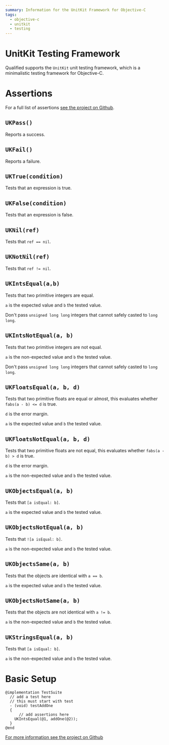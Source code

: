```yaml
---
summary: Information for the UnitKit Framework for Objective-C
tags:
  - objective-c
  - unitkit
  - testing
---
```


# UnitKit Testing Framework

Qualified supports the `UnitKit` unit testing framework, which is a minimalistic testing framework for Objective-C.

# Assertions

For a full list of assertions [see the project on Github](https://github.com/etoile/UnitKit/blob/master/FrameworkSource/UKTest.h).

## `UKPass()`

Reports a success.

## `UKFail()`

Reports a failure.

## `UKTrue(condition)`

Tests that an expression is true.

## `UKFalse(condition)`

Tests that an expression is false.

## `UKNil(ref)`

Tests that `ref == nil`.

## `UKNotNil(ref)`

Tests that `ref != nil`.

## `UKIntsEqual(a,b)`

Tests that two primitive integers are equal.

`a` is the expected value and `b` the tested value.

Don't pass `unsigned long long` integers that cannot safely casted to `long long`.

## `UKIntsNotEqual(a, b)`

Tests that two primitive integers are not equal.

`a` is the non-expected value and `b` the tested value.

Don't pass `unsigned long long` integers that cannot safely casted to `long long`.

## `UKFloatsEqual(a, b, d)`

Tests that two primitive floats are equal or almost, this evaluates whether
`fabs(a - b) <= d` is true.

`d` is the error margin.

`a` is the expected value and `b` the tested value.

## `UKFloatsNotEqual(a, b, d)`

Tests that two primitive floats are not equal, this evaluates whether
`fabs(a - b) > d` is true.

`d` is the error margin.

`a` is the non-expected value and `b` the tested value.

## `UKObjectsEqual(a, b)`

Tests that `[a isEqual: b]`.

`a` is the expected value and `b` the tested value.

## `UKObjectsNotEqual(a, b)`

Tests that `![a isEqual: b]`.

`a` is the non-expected value and `b` the tested value.

## `UKObjectsSame(a, b)`

Tests that the objects are identical with `a == b`.

`a` is the expected value and `b` the tested value.

## `UKObjectsNotSame(a, b)`

Tests that the objects are not identical with `a != b`.

`a` is the non-expected value and `b` the tested value.

## `UKStringsEqual(a, b)`

Tests that `[a isEqual: b]`.
 
`a` is the non-expected value and `b` the tested value.

# Basic Setup

```
@implementation TestSuite
  // add a test here
  // this must start with test
  - (void) testAddOne
  {
      // add assertions here
    UKIntsEqual(@1, addOne(@2));
  }
@end
```

[For more information see the project on Github](https://github.com/etoile/UnitKit)
